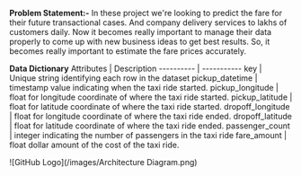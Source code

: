 **Problem Statement:-** 
         In these project we're looking to predict the fare for their future transactional cases. And company delivery services to lakhs of customers daily. Now it becomes really
    important to manage their data properly to come up with new business ideas to get best results. So, it becomes really important to estimate the fare prices accurately. 

**Data Dictionary**
Attributes | Description
---------- | -----------
key | Unique string identifying each row in the dataset
pickup_datetime | timestamp value indicating when the taxi ride started.
pickup_longitude | float for longitude coordinate of where the taxi ride started.
pickup_latitude | float for latitude coordinate of where the taxi ride started.
dropoff_longitude | float for longitude coordinate of where the taxi ride ended.
dropoff_latitude | float for latitude coordinate of where the taxi ride ended.
passenger_count | integer indicating the number of passengers in the taxi ride
fare_amount | float dollar amount of the cost of the taxi ride.

![GitHub Logo](/images/Architecture Diagram.png)


